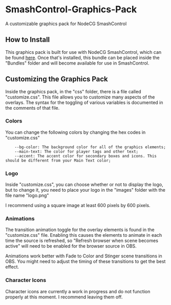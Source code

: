 # SmashControl-Graphics-Pack
A customizable graphics pack for NodeCG SmashControl

## How to Install
This graphics pack is built for use with NodeCG SmashControl, which can  be found [here](https://github.com/smashcontrol/nodecg-smashcontrol). Once that's installed, this bundle can be placed inside the "Bundles" folder and will become available for use in SmashControl.

## Customizing the Graphics Pack
Inside the graphics pack, in the "css" folder, there is a file called "customize.css". This file allows you to customize many aspects of the overlays. The syntax for the toggling of various variables is documented in the comments of that file.

### Colors
You can change the following colors by changing the hex codes in "customize.css"
```
    --bg-color: The background color for all of the graphics elements;
    --main-text: The color for player tags and other text;
    --accent: The accent color for secondary boxes and icons. This should be different from your Main Text color;
```
### Logo
Inside "customize.css", you can choose whether or not to display the logo, but to change it, you need to place your logo in the "images" folder with the file name "logo.png"

I recommend using a square image at least 600 pixels by 600 pixels.

### Animations
The transition animation toggle for the overlay elements is found in the "customize.css" file. Enabling this causes the elements to animate in each time the source is refreshed, so "Refresh browser when scene becomes active" will need to be enabled for the browser source in OBS.

Animations work better with Fade to Color and Stinger scene transitions in OBS. You might need to adjust the timing of these transitions to get the best effect.

### Character Icons
Character icons are currently a work in progress and do not function properly at this moment. I recommend leaving them off.
